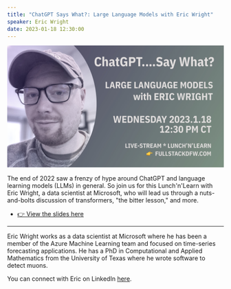 ```yaml
---
title: "ChatGPT Says What?: Large Language Models with Eric Wright"
speaker: Eric Wright
date: 2023-01-18 12:30:00
---
```


![banner](/20230118.jpg)


The end of 2022 saw a frenzy of hype around ChatGPT and language learning models (LLMs) in general.  So join us for this Lunch'n'Learn with Eric Wright, a data scientist at Microsoft, who will lead us through a nuts-and-bolts discussion of transformers, "the bitter lesson," and more.

- [👉 View the slides here](/20230118-gpt.pdf)

---

Eric Wright works as a data scientist at Microsoft where he has been a member of the Azure Machine Learning team and focused on time-series forecasting applications. He has a PhD in Computational and Applied Mathematics from the University of Texas where he wrote software to detect muons.

You can connect with Eric on LinkedIn [here](https://www.linkedin.com/in/eric-wright-5185a0a6/).


